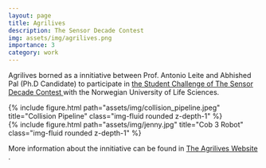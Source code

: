 ```yaml
---
layout: page
title: Agrilives
description: The Sensor Decade Contest
img: assets/img/agrilives.png
importance: 3
category: work
---
```


Agrilives borned as a innitiative between Prof. Antonio Leite and Abhished Pal (Ph.D Candidate) to participate in <a href="https://www.sensordecade.com/the-student-challenge">the Student Challenge of The Sensor Decade Contest </a> with the Norwegian University of Life Sciences.

<div class="row">
    <div class="col-sm mt-3 mt-md-0">
        {% include figure.html path="assets/img/collision_pipeline.jpeg" title="Collision Pipeline" class="img-fluid rounded z-depth-1" %}
    </div>
    <div class="col-sm mt-3 mt-md-0">
        {% include figure.html path="assets/img/jenny.jpg" title="Cob 3 Robot" class="img-fluid rounded z-depth-1" %}
    </div>
</div>

More information about the innitiative can be found in <a href="http://agrilives.ddns.net/"> The Agrilives Website </a>.
